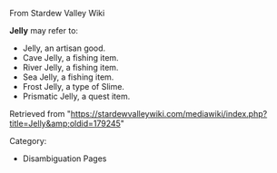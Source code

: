 From Stardew Valley Wiki

**Jelly** may refer to:

- Jelly, an artisan good.
- Cave Jelly, a fishing item.
- River Jelly, a fishing item.
- Sea Jelly, a fishing item.
- Frost Jelly, a type of Slime.
- Prismatic Jelly, a quest item.

Retrieved from "https://stardewvalleywiki.com/mediawiki/index.php?title=Jelly&amp;oldid=179245"

Category:

- Disambiguation Pages